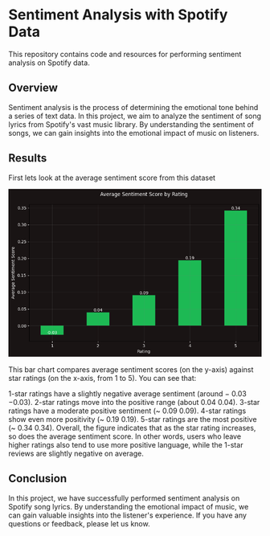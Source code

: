 # Sentiment Analysis with Spotify Data

This repository contains code and resources for performing sentiment analysis on Spotify data. 

## Overview

Sentiment analysis is the process of determining the emotional tone behind a series of text data. In this project, we aim to analyze the sentiment of song lyrics from Spotify's vast music library. By understanding the sentiment of songs, we can gain insights into the emotional impact of music on listeners.
 


## Results
First lets look at the average sentiment score from this dataset

![Alt text for your figure](figures/average_sentiment_score.png )

This bar chart compares average sentiment scores (on the y-axis) against star ratings (on the x-axis, from 1 to 5). You can see that:

1-star ratings have a slightly negative average sentiment (around 
−
0.03
−0.03).
2-star ratings move into the positive range (about 
0.04
0.04).
3-star ratings have a moderate positive sentiment (~
0.09
0.09).
4-star ratings show even more positivity (~
0.19
0.19).
5-star ratings are the most positive (~
0.34
0.34).
Overall, the figure indicates that as the star rating increases, so does the average sentiment score. In other words, users who leave higher ratings also tend to use more positive language, while the 1-star reviews are slightly negative on average.



## Conclusion

In this project, we have successfully performed sentiment analysis on Spotify song lyrics. By understanding the emotional impact of music, we can gain valuable insights into the listener's experience. If you have any questions or feedback, please let us know.
